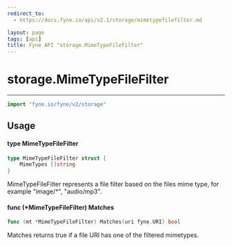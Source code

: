 ```yaml
---
redirect_to:
  - https://docs.fyne.io/api/v2.1/storage/mimetypefilefilter.md

layout: page
tags: [api]
title: Fyne API "storage.MimeTypeFileFilter"
---
```



# storage.MimeTypeFileFilter
---
```go
import "fyne.io/fyne/v2/storage"
```

## Usage

#### type MimeTypeFileFilter

```go
type MimeTypeFileFilter struct {
	MimeTypes []string
}
```

MimeTypeFileFilter represents a file filter based on the files mime type, for example "image/*", "audio/mp3".

#### func (*MimeTypeFileFilter) Matches

```go
func (mt *MimeTypeFileFilter) Matches(uri fyne.URI) bool
```
Matches returns true if a file URI has one of the filtered mimetypes.
